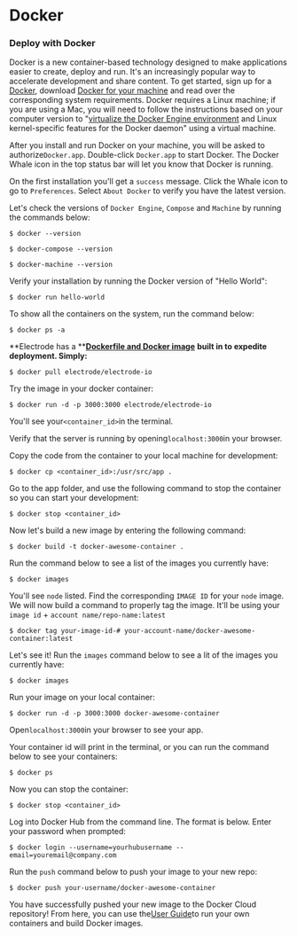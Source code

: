 # Docker

### Deploy with Docker

Docker is a new container-based technology designed to make applications easier to create, deploy and run. It's an increasingly popular way to accelerate development and share content. To get started, sign up for a [Docker](https://cloud.docker.com/), download [Docker for your machine](https://www.docker.com/products/docker) and read over the corresponding system requirements. Docker requires a Linux machine; if you are using a Mac, you will need to follow the instructions based on your computer version to "[virtualize the Docker Engine environment](https://docs.docker.com/engine/installation/mac/#/docker-for-mac) and Linux kernel-specific features for the Docker daemon" using a virtual machine.

After you install and run Docker on your machine, you will be asked to authorize`Docker.app`. Double-click `Docker.app` to start Docker. The Docker Whale icon in the top status bar will let you know that Docker is running.

On the first installation you'll get a `success` message. Click the Whale icon to go to `Preferences`. Select `About Docker` to verify you have the latest version.

Let's check the versions of `Docker Engine`, `Compose` and `Machine` by running the commands below:

```
$ docker --version

$ docker-compose --version

$ docker-machine --version
```

Verify your installation by running the Docker version of "Hello World":

```
$ docker run hello-world
```

To show all the containers on the system, run the command below:

```
$ docker ps -a
```

**Electrode has a **[**Dockerfile and Docker image**](https://hub.docker.com/r/electrode/electrode-io/) **built in to expedite deployment. Simply:**

```
$ docker pull electrode/electrode-io
```

Try the image in your docker container:

```
$ docker run -d -p 3000:3000 electrode/electrode-io
```

You'll see your`<container_id>`in the terminal.

Verify that the server is running by opening`localhost:3000`in your browser.

Copy the code from the container to your local machine for development:

```
$ docker cp <container_id>:/usr/src/app .
```

Go to the app folder, and use the following command to stop the container so you can start your development:

```
$ docker stop <container_id>
```

Now let's build a new image by entering the following command:

```
$ docker build -t docker-awesome-container .
```

Run the command below to see a list of the images you currently have:

```
$ docker images
```

You'll see `node` listed. Find the corresponding `IMAGE ID` for your `node` image. We will now build a command to properly tag the image. It'll be using your `image id` + `account name/repo-name:latest`

```
$ docker tag your-image-id-# your-account-name/docker-awesome-container:latest
```

Let's see it! Run the `images` command below to see a lit of the images you currently have:

```
$ docker images
```

Run your image on your local container:

```
$ docker run -d -p 3000:3000 docker-awesome-container
```

Open`localhost:3000`in your browser to see your app.

Your container id will print in the terminal, or you can run the command below to see your containers:

```
$ docker ps
```

Now you can stop the container:

```
$ docker stop <container_id>
```

Log into Docker Hub from the command line. The format is below. Enter your password when prompted:

```
$ docker login --username=yourhubusername --email=youremail@company.com
```

Run the `push` command below to push your image to your new repo:

```
$ docker push your-username/docker-awesome-container
```

You have successfully pushed your new image to the Docker Cloud repository! From here, you can use the[User Guide](https://docs.docker.com/engine/userguide/intro/)to run your own containers and build Docker images.

